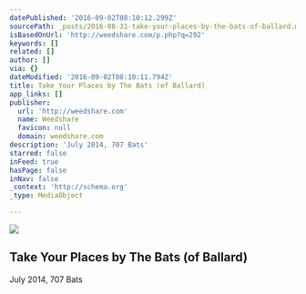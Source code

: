 ```yaml
---
datePublished: '2016-09-02T08:10:12.299Z'
sourcePath: _posts/2016-08-31-take-your-places-by-the-bats-of-ballard.md
isBasedOnUrl: 'http://weedshare.com/p.php?q=292'
keywords: []
related: []
author: []
via: {}
dateModified: '2016-09-02T08:10:11.794Z'
title: Take Your Places by The Bats (of Ballard)
app_links: []
publisher:
  url: 'http://weedshare.com'
  name: Weedshare
  favicon: null
  domain: weedshare.com
description: 'July 2014, 707 Bats'
starred: false
inFeed: true
hasPage: false
inNav: false
_context: 'http://schema.org'
_type: MediaObject

---
```

<article style=""><img src="https://imgflo.herokuapp.com/graph/2b2431f8e7ba7b0/05df50ac5c0ed7d85aa86d3012021b8a/noop.png?input=http%3A%2F%2Fweedshare.com%2Fuploads%2F5%2Fplacesandfaces.png" /><h1>Take Your Places by The Bats (of Ballard)</h1><p>July 2014, 707 Bats</p></article>